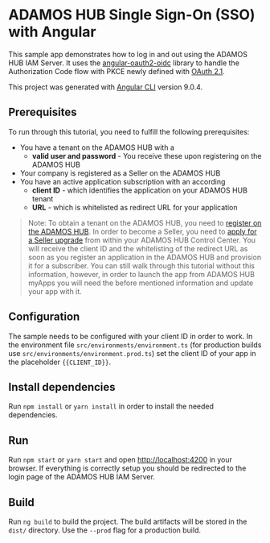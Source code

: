 # ADAMOS HUB Single Sign-On (SSO) with Angular

This sample app demonstrates how to log in and out using the ADAMOS HUB IAM Server. It uses the [angular-oauth2-oidc](https://github.com/manfredsteyer/angular-oauth2-oidc) library to handle the Authorization Code flow with PKCE newly defined with [OAuth 2.1](https://oauth.net/2.1/).

This project was generated with [Angular CLI](https://github.com/angular/angular-cli) version 9.0.4.

## Prerequisites

To run through this tutorial, you need to fulfill the following prerequisites:

- You have a tenant on the ADAMOS HUB with a
	- **valid user and password** - You receive these upon registering on the ADAMOS HUB
- Your company is registered as a Seller on the ADAMOS HUB
- You have an active application subscription with an according
	- **client ID** - which identifies the application on your ADAMOS HUB tenant
	- **URL** - which is whitelisted as redirect URL for your application

> Note: To obtain a tenant on the ADAMOS HUB, you need to <a href="/users/documentation/registration" target="_blank">register on the ADAMOS HUB</a>. In order to become a Seller, you need to <a href="users/documentation/seller-center" target="_blank">apply for a Seller upgrade</a> from within your ADAMOS HUB Control Center. You will receive the client ID and the whitelisting of the redirect URL as soon as you register an application in the ADAMOS HUB and provision it for a subscriber. You can still walk through this tutorial without this information, however, in order to launch the app from ADAMOS HUB myApps you will need the before mentioned information and update your app with it.

## Configuration

The sample needs to be configured with your client ID in order to work. In the environment file `src/environments/environment.ts` (for production builds use `src/environments/environment.prod.ts`) set the client ID of your app in the placeholder `{{CLIENT_ID}}`.

## Install dependencies

Run `npm install` or `yarn install` in order to install the needed dependencies.

## Run

Run `npm start` or `yarn start` and open [http://localhost:4200](http://localhost:4200) in your browser. If everything is correctly setup you should be redirected to the login page of the ADAMOS HUB IAM Server.

## Build

Run `ng build` to build the project. The build artifacts will be stored in the `dist/` directory. Use the `--prod` flag for a production build.
